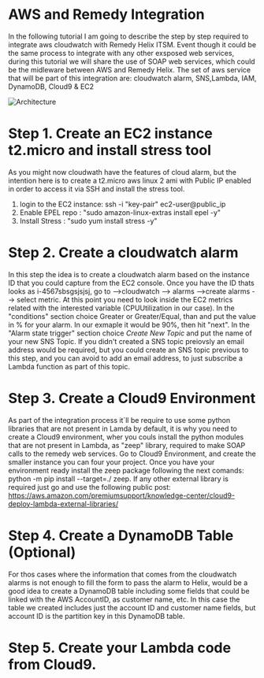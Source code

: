 # AWS and Remedy Integration
In the following tutorial I am going to describe the step by step required to integrate aws cloudwatch with Remedy Helix ITSM. Event though it could be the same process to integrate with any other exsposed web services, during this tutorial we will share the use of SOAP web services, which could be the midleware between AWS and Remedy Helix. The set of aws service that will be part of this integration are: cloudwatch alarm, SNS,Lambda, IAM, DynamoDB, Cloud9 & EC2

![Architecture](https://github.com/leosolano/aws_remedy/blob/main/img/img1.png)

# Step 1. Create an EC2 instance t2.micro and install stress tool 
As you might now cloudwath have the features of cloud alarm, but the intention here is to create a t2.micro aws linux 2 ami with Public IP enabled in order to access it via SSH and install the stress tool. 

1. login to the EC2 instance: ssh -i "key-pair" ec2-user@public_ip
2. Enable EPEL repo : "sudo amazon-linux-extras install epel -y"
3. Install Stress : "sudo yum install stress -y"

# Step 2. Create a cloudwatch alarm 
In this step the idea is to create a cloudwatch alarm based on the instance ID that you could capture from the EC2 console. Once you have the ID thats looks as i-4567sbsgsjsjsj, go to -->cloudwatch --> alarms -->create alarms --> select metric. At this point you need to look inside the EC2 metrics related with the interested variable (CPUUtilization in our case). In the "conditions" section choice Greater or Greater/Equal, than and put the value in % for your alarm. In our exmaple it would be 90%, then hit "next". In the "Alarm state trigger" section choice *Create New Topic* and put the name of your new SNS Topic. If you didn't created a SNS topic preiovsly an email address would be required, but you could create an SNS topic previous to this step, and you can avoid to add an email address, to just subscribe a Lambda function as part of this topic. 

# Step 3. Create a Cloud9 Environment
As part of the integration process it´ll be require to use some python libraries that are not present in Lamda by default, it is why you need to create a Cloud9 environment, wher you couls install the python modules that are not present in Lambda, as "zeep" library, required to make SOAP calls to the remedy web services. 
Go to Cloud9 Environment, and create the smaller instance you can four your project. Once you have your environment ready install the zeep package following the next comands: python -m pip install --target=./ zeep. If any other external library is required just go and use the following public post: https://aws.amazon.com/premiumsupport/knowledge-center/cloud9-deploy-lambda-external-libraries/

# Step 4. Create a DynamoDB Table (Optional)
For thos cases where the information that comes from the cloudwatch alarms is not enough to fill the form to pass the alarm to Helix, would be a good idea to create a DynamoDB table including some fields that could be linked with the AWS AccountID, as customer name, etc. In this case the table we created includes just the account ID and customer name fields, but account ID is the partition key in this DynamoDB table.



# Step 5. Create your Lambda code from Cloud9.
            






